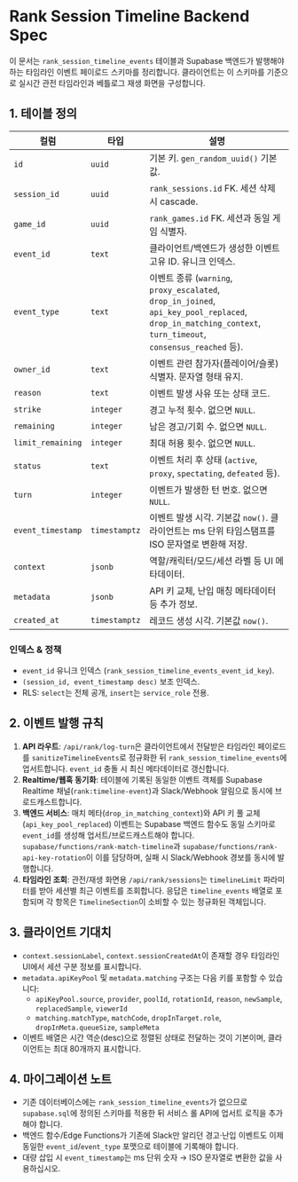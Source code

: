 # Rank Session Timeline Backend Spec

이 문서는 `rank_session_timeline_events` 테이블과 Supabase 백엔드가 발행해야 하는 타임라인 이벤트 페이로드 스키마를 정리합니다. 클라이언트는 이 스키마를 기준으로 실시간 관전 타임라인과 베틀로그 재생 화면을 구성합니다.

## 1. 테이블 정의

| 컬럼 | 타입 | 설명 |
| --- | --- | --- |
| `id` | `uuid` | 기본 키. `gen_random_uuid()` 기본값. |
| `session_id` | `uuid` | `rank_sessions.id` FK. 세션 삭제 시 cascade. |
| `game_id` | `uuid` | `rank_games.id` FK. 세션과 동일 게임 식별자. |
| `event_id` | `text` | 클라이언트/백엔드가 생성한 이벤트 고유 ID. 유니크 인덱스. |
| `event_type` | `text` | 이벤트 종류 (`warning`, `proxy_escalated`, `drop_in_joined`, `api_key_pool_replaced`, `drop_in_matching_context`, `turn_timeout`, `consensus_reached` 등). |
| `owner_id` | `text` | 이벤트 관련 참가자(플레이어/슬롯) 식별자. 문자열 형태 유지. |
| `reason` | `text` | 이벤트 발생 사유 또는 상태 코드. |
| `strike` | `integer` | 경고 누적 횟수. 없으면 `NULL`. |
| `remaining` | `integer` | 남은 경고/기회 수. 없으면 `NULL`. |
| `limit_remaining` | `integer` | 최대 허용 횟수. 없으면 `NULL`. |
| `status` | `text` | 이벤트 처리 후 상태 (`active`, `proxy`, `spectating`, `defeated` 등). |
| `turn` | `integer` | 이벤트가 발생한 턴 번호. 없으면 `NULL`. |
| `event_timestamp` | `timestamptz` | 이벤트 발생 시각. 기본값 `now()`. 클라이언트는 ms 단위 타임스탬프를 ISO 문자열로 변환해 저장. |
| `context` | `jsonb` | 역할/캐릭터/모드/세션 라벨 등 UI 메타데이터. |
| `metadata` | `jsonb` | API 키 교체, 난입 매칭 메타데이터 등 추가 정보. |
| `created_at` | `timestamptz` | 레코드 생성 시각. 기본값 `now()`. |

### 인덱스 & 정책
- `event_id` 유니크 인덱스 (`rank_session_timeline_events_event_id_key`).
- `(session_id, event_timestamp desc)` 보조 인덱스.
- RLS: `select`는 전체 공개, `insert`는 `service_role` 전용.

## 2. 이벤트 발행 규칙

1. **API 라우트**: `/api/rank/log-turn`은 클라이언트에서 전달받은 타임라인 페이로드를 `sanitizeTimelineEvents`로 정규화한 뒤 `rank_session_timeline_events`에 업서트합니다. `event_id` 충돌 시 최신 메타데이터로 갱신합니다.
2. **Realtime/웹훅 동기화**: 테이블에 기록된 동일한 이벤트 객체를 Supabase Realtime 채널(`rank:timeline-event`)과 Slack/Webhook 알림으로 동시에 브로드캐스트합니다.
3. **백엔드 서비스**: 매치 메타(`drop_in_matching_context`)와 API 키 풀 교체(`api_key_pool_replaced`) 이벤트는 Supabase 백엔드 함수도 동일 스키마로 `event_id`를 생성해 업서트/브로드캐스트해야 합니다. `supabase/functions/rank-match-timeline`과 `supabase/functions/rank-api-key-rotation`이 이를 담당하며, 실패 시 Slack/Webhook 경보를 동시에 발행합니다.
4. **타임라인 조회**: 관전/재생 화면용 `/api/rank/sessions`는 `timelineLimit` 파라미터를 받아 세션별 최근 이벤트를 조회합니다. 응답은 `timeline_events` 배열로 포함되며 각 항목은 `TimelineSection`이 소비할 수 있는 정규화된 객체입니다.

## 3. 클라이언트 기대치

- `context.sessionLabel`, `context.sessionCreatedAt`이 존재할 경우 타임라인 UI에서 세션 구분 정보를 표시합니다.
- `metadata.apiKeyPool` 및 `metadata.matching` 구조는 다음 키를 포함할 수 있습니다:
  - `apiKeyPool.source`, `provider`, `poolId`, `rotationId`, `reason`, `newSample`, `replacedSample`, `viewerId`
  - `matching.matchType`, `matchCode`, `dropInTarget.role`, `dropInMeta.queueSize`, `sampleMeta`
- 이벤트 배열은 시간 역순(desc)으로 정렬된 상태로 전달하는 것이 기본이며, 클라이언트는 최대 80개까지 표시합니다.

## 4. 마이그레이션 노트

- 기존 데이터베이스에는 `rank_session_timeline_events`가 없으므로 `supabase.sql`에 정의된 스키마를 적용한 뒤 서비스 롤 API에 업서트 로직을 추가해야 합니다.
- 백엔드 함수/Edge Functions가 기존에 Slack만 알리던 경고·난입 이벤트도 이제 동일한 `event_id`/`event_type` 포맷으로 테이블에 기록해야 합니다.
- 대량 삽입 시 `event_timestamp`는 ms 단위 숫자 → ISO 문자열로 변환한 값을 사용하십시오.

